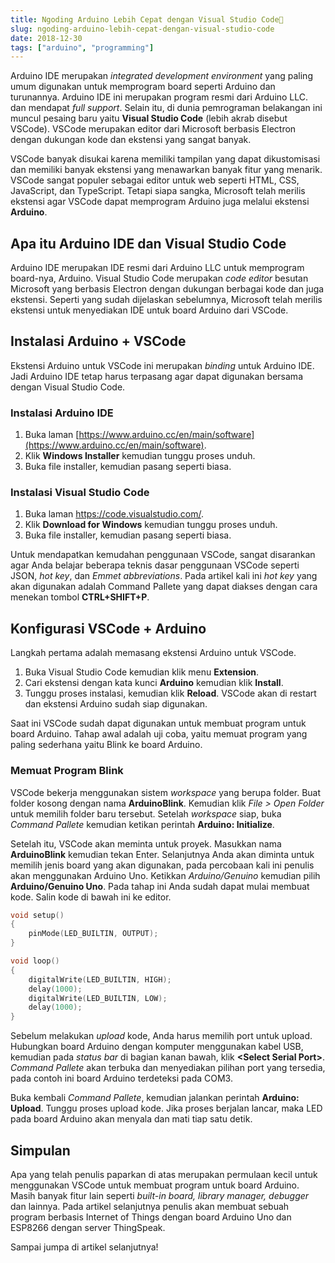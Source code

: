 ```yaml
---
title: Ngoding Arduino Lebih Cepat dengan Visual Studio Code🔰
slug: ngoding-arduino-lebih-cepat-dengan-visual-studio-code
date: 2018-12-30
tags: ["arduino", "programming"]
---
```


Arduino IDE merupakan _integrated development environment_ yang paling umum digunakan untuk memprogram board seperti Arduino dan turunannya. Arduino IDE ini merupakan program resmi dari Arduino LLC. dan mendapat _full support_. Selain itu, di dunia pemrograman belakangan ini muncul pesaing baru yaitu **Visual Studio Code** (lebih akrab disebut VSCode). VSCode merupakan editor dari Microsoft berbasis Electron dengan dukungan kode dan ekstensi yang sangat banyak.

VSCode banyak disukai karena memiliki tampilan yang dapat dikustomisasi dan memiliki banyak ekstensi yang menawarkan banyak fitur yang menarik. VSCode sangat populer sebagai editor untuk web seperti HTML, CSS, JavaScript, dan TypeScript. Tetapi siapa sangka, Microsoft telah merilis ekstensi agar VSCode dapat memprogram Arduino juga melalui ekstensi **Arduino**.

## Apa itu Arduino IDE dan Visual Studio Code

Arduino IDE merupakan IDE resmi dari Arduino LLC untuk memprogram board-nya, Arduino. Visual Studio Code merupakan _code editor_ besutan Microsoft yang berbasis Electron dengan dukungan berbagai kode dan juga ekstensi. Seperti yang sudah dijelaskan sebelumnya, Microsoft telah merilis ekstensi untuk menyediakan IDE untuk board Arduino dari VSCode.

## Instalasi Arduino + VSCode

Ekstensi Arduino untuk VSCode ini merupakan _binding_ untuk Arduino IDE. Jadi Arduino IDE tetap harus terpasang agar dapat digunakan bersama dengan Visual Studio Code.

### Instalasi Arduino IDE

1. Buka laman [https://www.arduino.cc/en/main/software](https://www.arduino.cc/en/main/software).
2. Klik **Windows Installer** kemudian tunggu proses unduh.
3. Buka file installer, kemudian pasang seperti biasa.

### Instalasi Visual Studio Code

1. Buka laman https://code.visualstudio.com/.
2. Klik **Download for Windows** kemudian tunggu proses unduh.
3. Buka file installer, kemudian pasang seperti biasa.

Untuk mendapatkan kemudahan penggunaan VSCode, sangat disarankan agar Anda belajar beberapa teknis dasar penggunaan VSCode seperti JSON, _hot key_, dan _Emmet abbreviations_. Pada artikel kali ini _hot key_ yang akan digunakan adalah Command Pallete yang dapat diakses dengan cara menekan tombol **CTRL+SHIFT+P**.

## Konfigurasi VSCode + Arduino

Langkah pertama adalah memasang ekstensi Arduino untuk VSCode.

1. Buka Visual Studio Code kemudian klik menu **Extension**.
2. Cari ekstensi dengan kata kunci **Arduino** kemudian klik **Install**.
3. Tunggu proses instalasi, kemudian klik **Reload**. VSCode akan di restart dan ekstensi Arduino sudah siap digunakan.

Saat ini VSCode sudah dapat digunakan untuk membuat program untuk board Arduino. Tahap awal adalah uji coba, yaitu memuat program yang paling sederhana yaitu Blink ke board Arduino.

### Memuat Program Blink

VSCode bekerja menggunakan sistem _workspace_ yang berupa folder. Buat folder kosong dengan nama **ArduinoBlink**. Kemudian klik _File > Open Folder_ untuk memilih folder baru tersebut. Setelah _workspace_ siap, buka _Command Pallete_ kemudian ketikan perintah **Arduino: Initialize**.

Setelah itu, VSCode akan meminta untuk proyek. Masukkan nama **ArduinoBlink** kemudian tekan Enter. Selanjutnya Anda akan diminta untuk memilih jenis board yang akan digunakan, pada percobaan kali ini penulis akan menggunakan Arduino Uno. Ketikkan _Arduino/Genuino_ kemudian pilih **Arduino/Genuino Uno**. Pada tahap ini Anda sudah dapat mulai membuat kode. Salin kode di bawah ini ke editor.

```cpp
void setup()
{
    pinMode(LED_BUILTIN, OUTPUT);
}

void loop()
{
    digitalWrite(LED_BUILTIN, HIGH);
    delay(1000);
    digitalWrite(LED_BUILTIN, LOW);
    delay(1000);
}
```

Sebelum melakukan _upload_ kode, Anda harus memilih port untuk upload. Hubungkan board Arduino dengan komputer menggunakan kabel USB, kemudian pada _status bar_ di bagian kanan bawah, klik **<Select Serial Port>**. _Command Pallete_ akan terbuka dan menyediakan pilihan port yang tersedia, pada contoh ini board Arduino terdeteksi pada COM3.

Buka kembali _Command Pallete_, kemudian jalankan perintah **Arduino: Upload**. Tunggu proses upload kode. Jika proses berjalan lancar, maka LED pada board Arduino akan menyala dan mati tiap satu detik.

## Simpulan

Apa yang telah penulis paparkan di atas merupakan permulaan kecil untuk menggunakan VSCode untuk membuat program untuk board Arduino. Masih banyak fitur lain seperti _built-in board, library manager, debugger_ dan lainnya. Pada artikel selanjutnya penulis akan membuat sebuah program berbasis Internet of Things dengan board Arduino Uno dan ESP8266 dengan server ThingSpeak.

Sampai jumpa di artikel selanjutnya!
